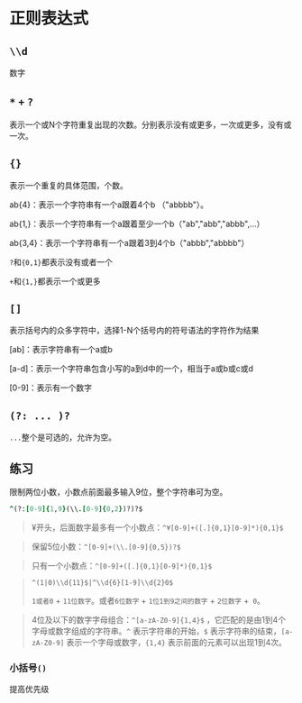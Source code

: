 # 正则表达式

## `\\d`

数字

## `*` `+` `?`

表示一个或N个字符重复出现的次数。分别表示没有或更多，一次或更多，没有或一次。

## `{} `

表示一个重复的具体范围，个数。

ab{4}：表示一个字符串有一个a跟着4个b （"abbbb"）。

ab{1,}：表示一个字符串有一个a跟着至少一个b（"ab","abb","abbb",...）

ab{3,4}：表示一个字符串有一个a跟着3到4个b（"abbb","abbbb"）

`?`和`{0,1}`都表示没有或者一个

`+`和`{1,}`都表示一个或更多

## `[]`

表示括号内的众多字符中，选择1-N个括号内的符号语法的字符作为结果

[ab]：表示字符串有一个a或b

[a-d]：表示一个字符串包含小写的a到d中的一个，相当于a或b或c或d

[0-9]：表示有一个数字

## `(?: ... )?`

`...`整个是可选的，允许为空。

## 练习

限制两位小数，小数点前面最多输入9位，整个字符串可为空。

```ruby
^(?:[0-9]{1,9}(\\.[0-9]{0,2})?)?$
```

> ¥开头，后面数字最多有一个小数点：`^¥[0-9]+([.]{0,1}[0-9]*){0,1}$`

> 保留5位小数：`^[0-9]+(\\.[0-9]{0,5})?$`

> 只有一个小数点：`^[0-9]+([.]{0,1}[0-9]*){0,1}$`

> `^(1|0)\\d{11}$|^\\d{6}[1-9]\\d{2}0$`
>
> `1或者0` + `11位数字`。或者`6位数字` + `1位1到9之间的数字` + `2位数字` +` 0`。

> 4位及以下的数字字母组合：`^[a-zA-Z0-9]{1,4}$` ，它匹配的是由1到4个字母或数字组成的字符串。`^` 表示字符串的开始，`$` 表示字符串的结束，`[a-zA-Z0-9]` 表示一个字母或数字，`{1,4}` 表示前面的元素可以出现1到4次。

### 小括号`()`

提高优先级
